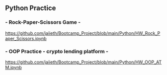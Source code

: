 ## Python Practice ##
### - Rock-Paper-Scissors Game - ###
https://github.com/jaiieth/Bootcamp_Project/blob/main/Python/HW_Rock_Paper_Scissors.ipynb
### - OOP Practice - crypto lending platform - ###
https://github.com/jaiieth/Bootcamp_Project/blob/main/Python/HW_OOP_ATM.ipynb
